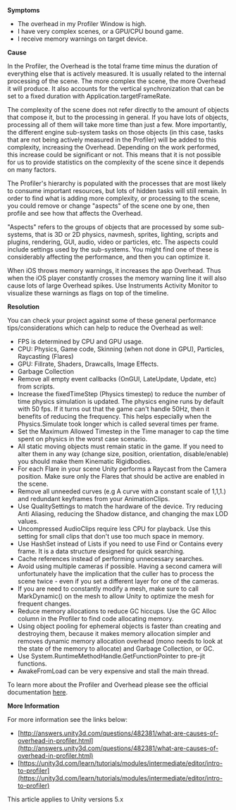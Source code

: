 
        

**Symptoms** 

*   The overhead in my Profiler Window is high.  
*   I have very complex scenes, or a GPU/CPU bound game. 
*   I receive memory warnings on target device.

**Cause** 

In the Profiler, the Overhead is the total frame time minus the duration of everything else that is actively measured. It is usually related to the internal processing of the scene. The more complex the scene, the more Overhead it will produce. It also accounts for the vertical synchronization that can be set to a fixed duration with Application.targetFrameRate. 

The complexity of the scene does not refer directly to the amount of objects that compose it, but to the processing in general. If you have lots of objects, processing all of them will take more time than just a few. More importantly, the different engine sub-system tasks on those objects (in this case, tasks that are not being actively measured in the Profiler) will be added to this complexity, increasing the Overhead. Depending on the work performed, this increase could be significant or not. This means that it is not possible for us to provide statistics on the complexity of the scene since it depends on many factors.

The Profiler's hierarchy is populated with the processes that are most likely to consume important resources, but lots of hidden tasks will still remain. In order to find what is adding more complexity, or processing to the scene, you could remove or change "aspects" of the scene one by one, then profile and see how that affects the Overhead.

"Aspects" refers to the groups of objects that are processed by some sub-systems, that is 3D or 2D physics, navmesh, sprites, lighting, scripts and plugins, rendering, GUI, audio, video or particles, etc. The aspects could include settings used by the sub-systems. You might find one of these is considerably affecting the performance, and then you can optimize it.

When iOS throws memory warnings, it increases the app Overhead. Thus when the iOS player constantly crosses the memory warning line it will also cause lots of large Overhead spikes. Use Instruments Activity Monitor to visualize these warnings as flags on top of the timeline.

**Resolution** 

You can check your project against some of these general performance tips/considerations which can help to reduce the Overhead as well:

*   FPS is determined by CPU and GPU usage.
*   CPU: Physics, Game code, Skinning (when not done in GPU), Particles, Raycasting (Flares)
*   GPU: Fillrate, Shaders, Drawcalls, Image Effects.
*   Garbage Collection
*   Remove all empty event callbacks (OnGUI, LateUpdate, Update, etc) from scripts.
*   Increase the fixedTimeStep (Physics timestep) to reduce the number of time physics simulation is updated. The physics engine runs by default with 50 fps. If it turns out that the game can't handle 50Hz, then it benefits of reducing the frequency. This helps especially when the Physics.Simulate took longer which is called several times per frame. 
*   Set the Maximum Allowed Timestep in the Time manager to cap the time spent on physics in the worst case scenario.
*   All static moving objects must remain static in the game. If you need to alter them in any way (change size, position, orientation, disable/enable) you should make them Kinematic Rigidbodies.
*   For each Flare in your scene Unity performs a Raycast from the Camera position. Make sure only the Flares that should be active are enabled in the scene.
*   Remove all unneeded curves (e.g A curve with a constant scale of 1,1,1.) and redundant keyframes from your AnimationClips.
*   Use QualitySettings to match the hardware of the device. Try reducing Anti Aliasing, reducing the Shadow distance, and changing the max LOD values.
*   Uncompressed AudioClips require less CPU for playback. Use this setting for small clips that don't use too much space in memory.
*   Use HashSet instead of Lists if you need to use Find or Contains every frame. It is a data structure designed for quick searching.
*   Cache references instead of performing unnecessary searches.
*   Avoid using multiple cameras if possible. Having a second camera will unfortunately have the implication that the culler has to process the scene twice - even if you set a different layer for one of the cameras.
*   If you are need to constantly modify a mesh, make sure to call MarkDynamic() on the mesh to allow Unity to optimize the mesh for frequent changes.
*   Reduce memory allocations to reduce GC hiccups. Use the GC Alloc column in the Profiler to find code allocating memory.
*   Using object pooling for ephemeral objects is faster than creating and destroying them, because it makes memory allocation simpler and removes dynamic memory allocation overhead (mono needs to look at the state of the memory to allocate) and Garbage Collection, or GC.
*   Use System.RuntimeMethodHandle.GetFunctionPointer to pre-jit functions.
*   AwakeFromLoad can be very expensive and stall the main thread.

To learn more about the Profiler and Overhead please see the official documentation [here](http://docs.unity3d.com/Manual/Profiler.html).

**More Information** 

For more information see the links below: 

*   [http://answers.unity3d.com/questions/482381/what-are-causes-of-overhead-in-profiler.html](http://answers.unity3d.com/questions/482381/what-are-causes-of-overhead-in-profiler.html)
*   [https://unity3d.com/learn/tutorials/modules/intermediate/editor/intro-to-profiler](https://unity3d.com/learn/tutorials/modules/intermediate/editor/intro-to-profiler)

This article applies to Unity versions 5.x

      
